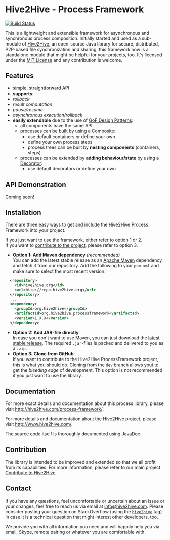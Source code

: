 # Hive2Hive - Process Framework
[![Build Status](https://travis-ci.org/Hive2Hive/ProcessFramework.svg?branch=master)](https://travis-ci.org/Hive2Hive/ProcessFramework)

This is a lightweight and extensible framework for asynchronous and synchronous process composition. Initially started and used as a sub-module of [Hive2Hive](https://github.com/Hive2Hive/Hive2Hive), an open-source Java library for secure, distributed, P2P-based file synchronization and sharing, this framework now is a standalone module that might be helpful for your projects, too. It's licensed under the [MIT License](http://opensource.org/licenses/MIT) and any contribution is welcome.

## Features
- simple, straightforward API
- **supports**:
 - *rollback*
 - *result computation*
 - *pause/resume*
 - *asynchronous execution/rollback*
- **easily extendable** due to the use of [GoF Design Patterns](http://en.wikipedia.org/wiki/Design_Patterns):
  - all components have the same API
  - processes can be built by using a [Composite](http://en.wikipedia.org/wiki/Composite_pattern):
    - use default containers or define your own
    - define your own process steps
    - process trees can be built by **nesting components** (containers, steps)
  - processes can be extended by **adding behaviour/state** by using a [Decorator](http://en.wikipedia.org/wiki/Decorator_pattern):
    - use default decorators or define your own
  
## API Demonstration

Coming soon!

## Installation
There are three easy ways to get and include the Hive2Hive Process Framework into your project.

If you just want to use the framework, either refer to option 1 or 2.  
If you want to [contribute to the project](#contribution), please refer to option 3.
- **Option 1: Add Maven dependency** *(recommended)*  
  You can add the latest stable release as an [Apache Maven](http://maven.apache.org/) dependency and fetch it from our repository. Add the following to your `pom.xml` and make sure to select the most recent version.  
```xml
  <repository>
    <id>hive2hive.org</id>
    <url>http://repo.hive2hive.org</url>
  </repository>
  ...
  <dependency>
    <groupId>org.hive2hive</groupId>
    <artifactId>org.hive2hive.processframework</artifactId>
    <version>1.X.X</version>
  </dependency>
```
- **Option 2: Add JAR-file directly**  
  In case you don't want to use Maven, you can just download the [latest stable release](https://github.com/Hive2Hive/ProcessFramework/releases). The required `.jar`-files is packed and delivered to you as a `.zip`.
- **Option 3: Clone from GitHub**  
  If you want to contribute to the Hive2Hive ProcessFramework project, this is what you should do. Cloning from the `dev` branch allows yout to get the *bleeding edge* of development. This option is not recommended if you just want to use the library.

## Documentation

For more exact details and documentation about this process library, please visit http://hive2hive.com/process-framework/.

For more details and documentation about the Hive2Hive project, please visit http://www.hive2hive.com/.

The source code itself is thoroughly documented using JavaDoc.

## Contribution

The library is intended to be improved and extended so that we all profit from its capabilities.
For more information, please refer to our main project [Contribute to Hive2Hive](https://github.com/Hive2Hive/Hive2Hive#contribution).

## Contact

If you have any questions, feel uncomfortable or uncertain about an issue or your changes, feel free to reach us via email at [info@hive2hive.com](mailto:info@hive2hive.com). Please consider posting your question on StackOverflow (using the [`hive2hive`](http://stackoverflow.com/questions/tagged/hive2hive) tag) in case it is a technical question that might interest other developers, too.

We provide you with all information you need and will happily help you via email, Skype, remote pairing or whatever you are comfortable with.
